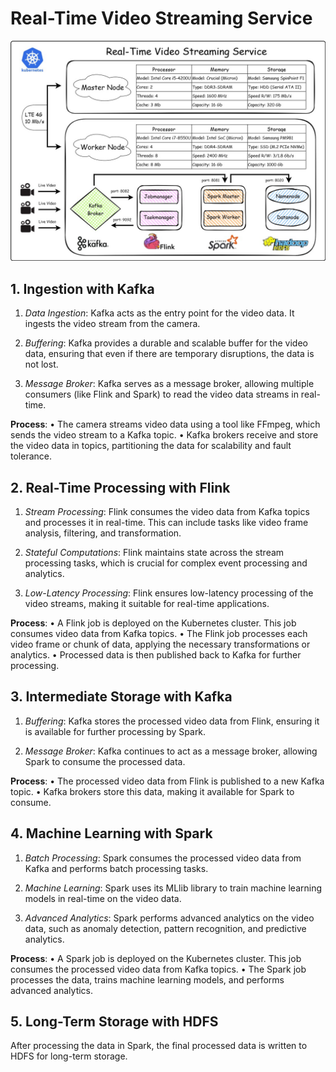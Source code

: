 # Real-Time Video Streaming Service

![Alt text](images/real_time_video_hld.jpg)

## 1. Ingestion with Kafka

1. *Data Ingestion*: Kafka acts as the entry point for the video data. It ingests the video stream from the camera.

2. *Buffering*: Kafka provides a durable and scalable buffer for the video data, ensuring that even if there are temporary disruptions, the data is not lost.

3. *Message Broker*: Kafka serves as a message broker, allowing multiple consumers (like Flink and Spark) to read the video data streams in real-time.

__Process__:
•  The camera streams video data using a tool like FFmpeg, which sends the video stream to a Kafka topic.
•  Kafka brokers receive and store the video data in topics, partitioning the data for scalability and fault tolerance.


## 2. Real-Time Processing with Flink

1. *Stream Processing*: Flink consumes the video data from Kafka topics and processes it in real-time. This can include tasks like video frame analysis, filtering, and transformation.

2. *Stateful Computations*: Flink maintains state across the stream processing tasks, which is crucial for complex event processing and analytics.

3. *Low-Latency Processing*: Flink ensures low-latency processing of the video streams, making it suitable for real-time applications.

__Process__:
•  A Flink job is deployed on the Kubernetes cluster. This job consumes video data from Kafka topics.
•  The Flink job processes each video frame or chunk of data, applying the necessary transformations or analytics.
•  Processed data is then published back to Kafka for further processing.


## 3. Intermediate Storage with Kafka

1. *Buffering*: Kafka stores the processed video data from Flink, ensuring it is available for further processing by Spark.

2. *Message Broker*: Kafka continues to act as a message broker, allowing Spark to consume the processed data.

__Process__:
•  The processed video data from Flink is published to a new Kafka topic.
•  Kafka brokers store this data, making it available for Spark to consume.


## 4. Machine Learning with Spark

1. *Batch Processing*: Spark consumes the processed video data from Kafka and performs batch processing tasks.

2. *Machine Learning*: Spark uses its MLlib library to train machine learning models in real-time on the video data.

3. *Advanced Analytics*: Spark performs advanced analytics on the video data, such as anomaly detection, pattern recognition, and predictive analytics.

__Process__:
•  A Spark job is deployed on the Kubernetes cluster. This job consumes the processed video data from Kafka topics.
•  The Spark job processes the data, trains machine learning models, and performs advanced analytics.


## 5. Long-Term Storage with HDFS

After processing the data in Spark, the final processed data is written to HDFS for long-term storage.
